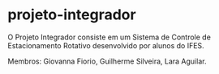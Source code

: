 # projeto-integrador
O Projeto Integrador consiste em um Sistema de Controle de Estacionamento Rotativo desenvolvido por alunos do IFES.

Membros: Giovanna Fiorio, Guilherme Silveira, Lara Aguilar.
